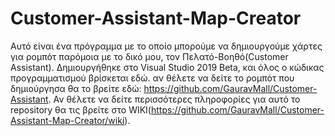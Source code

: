 # Customer-Assistant-Map-Creator
Αυτό είναι ένα πρόγραμμα με το οποίο μπορούμε να δημιουργούμε χάρτες για ρομπότ παρόμοια με το δικό μου, τον Πελατό-Βοηθό(Customer Assistant). Δημιουργήθηκε στο Visual Studio 2019 Beta, και όλος ο κώδικας προγραμματισμού βρίσκεται εδώ. αν θέλετε να δείτε το ρομπότ που δημιούργησα θα το βρείτε εδώ: https://github.com/GauravMall/Customer-Assistant. Αν θέλετε να δείτε περισσότερες πληροφορίες για αυτό το repository θα τις βρείτε στο WIKI(https://github.com/GauravMall/Customer-Assistant-Map-Creator/wiki).
